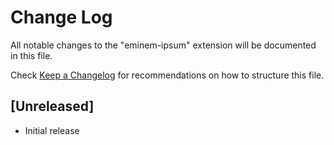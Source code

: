 # Change Log
All notable changes to the "eminem-ipsum" extension will be documented in this file.

Check [Keep a Changelog](http://keepachangelog.com/) for recommendations on how to structure this file.

## [Unreleased]
- Initial release